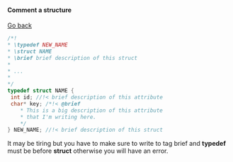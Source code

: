#### Comment a structure

[Go back](../c.md)

```c
/*!
* \typedef NEW_NAME
* \struct NAME
* \brief brief description of this struct
*
* ...
*
*/
typedef struct NAME {
 int id; //!< brief description of this attribute
 char* key; /*!< @brief
    * This is a big description of this attribute
    * that I'm writing here.
    */
} NEW_NAME; //!< brief description of this struct
```

It may be tiring but you have to make sure
to write to tag brief and **typedef** must
be before **struct** otherwise you will have
an error.